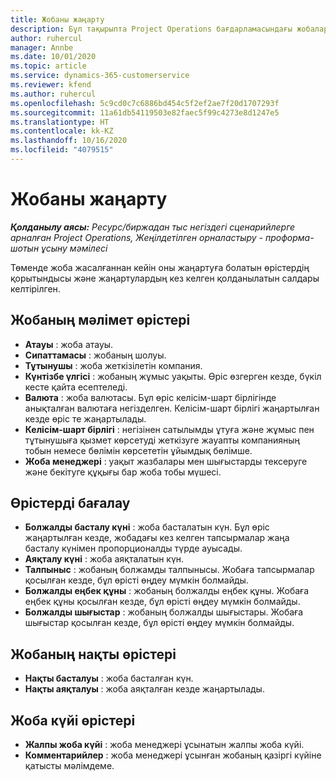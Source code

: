 ```yaml
---
title: Жобаны жаңарту
description: Бұл тақырыпта Project Operations бағдарламасындағы жобаларды жаңарту туралы ақпарат берілген.
author: ruhercul
manager: Annbe
ms.date: 10/01/2020
ms.topic: article
ms.service: dynamics-365-customerservice
ms.reviewer: kfend
ms.author: ruhercul
ms.openlocfilehash: 5c9cd0c7c6886bd454c5f2ef2ae7f20d1707293f
ms.sourcegitcommit: 11a61db54119503e82faec5f99c4273e8d1247e5
ms.translationtype: HT
ms.contentlocale: kk-KZ
ms.lasthandoff: 10/16/2020
ms.locfileid: "4079515"
---
```

# <a name="update-a-project"></a>Жобаны жаңарту

_**Қолданылу аясы:** Ресурс/биржадан тыс негіздегі сценарийлерге арналған Project Operations, Жеңілдетілген орналастыру - проформа-шотын ұсыну мәмілесі_

Төменде жоба жасалғаннан кейін оны жаңартуға болатын өрістердің қорытындысы және жаңартулардың кез келген қолданылатын салдары келтірілген.

## <a name="project-detail-fields"></a>Жобаның мәлімет өрістері

- **Атауы** : жоба атауы.
- **Сипаттамасы** : жобаның шолуы.
- **Тұтынушы** : жоба жеткізілетін компания.
- **Күнтізбе үлгісі** : жобаның жұмыс уақыты. Өріс өзгерген кезде, бүкіл кесте қайта есептеледі.
- **Валюта** : жоба валютасы. Бұл өріс келісім-шарт бірлігінде анықталған валютаға негізделген. Келісім-шарт бірлігі жаңартылған кезде өріс те жаңартылады.
- **Келісім-шарт бірлігі** : негізінен сатылымды ұтуға және жұмыс пен тұтынушыға қызмет көрсетуді жеткізуге жауапты компанияның тобын немесе бөлімін көрсететін ұйымдық бөлімше. 
- **Жоба менеджері** : уақыт жазбалары мен шығыстарды тексеруге және бекітуге құқығы бар жоба тобы мүшесі.

## <a name="estimate-fields"></a>Өрістерді бағалау

- **Болжалды басталу күні** : жоба басталатын күн. Бұл өріс жаңартылған кезде, жобадағы кез келген тапсырмалар жаңа басталу күнімен пропорционалды түрде ауысады.
- **Аяқталу күні** : жоба аяқталатын күн.
- **Талпыныс** : жобаның болжамды талпынысы. Жобаға тапсырмалар қосылған кезде, бұл өрісті өңдеу мүмкін болмайды.
- **Болжалды еңбек құны** : жобаның болжалды еңбек құны. Жобаға еңбек құны қосылған кезде, бұл өрісті өңдеу мүмкін болмайды.
- **Болжалды шығыстар** : жобаның болжалды шығыстары. Жобаға шығыстар қосылған кезде, бұл өрісті өңдеу мүмкін болмайды.

## <a name="project-actual-fields"></a>Жобаның нақты өрістері
- **Нақты басталуы** : жоба басталған күн.
- **Нақты аяқталуы** : жоба аяқталған кезде жаңартылады.

## <a name="project-status-fields"></a>Жоба күйі өрістері

- **Жалпы жоба күйі** : жоба менеджері ұсынатын жалпы жоба күйі.
- **Комментарийлер** : жоба менеджері ұсынған жобаның қазіргі күйіне қатысты мәлімдеме.


